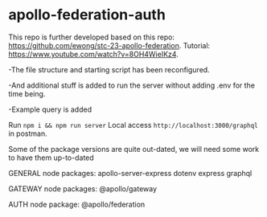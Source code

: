 # apollo-federation-auth

This repo is further developed based on this repo: https://github.com/ewong/stc-23-apollo-federation.
Tutorial: https://www.youtube.com/watch?v=8OH4WieIKz4.

-The file structure and starting script has been reconfigured.

-And additional stuff is added to run the server without adding .env for the time being.

-Example query is added

Run `npm i && npm run server`
Local access `http://localhost:3000/graphql` in postman.

Some of the package versions are quite out-dated, we will need some work to have them up-to-dated

GENERAL
node packages: apollo-server-express dotenv express graphql

GATEWAY
node packages: @apollo/gateway 

AUTH
node package: @apollo/federation

